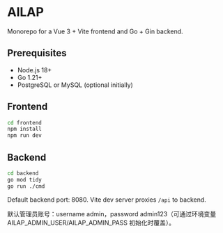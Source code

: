 # AILAP

Monorepo for a Vue 3 + Vite frontend and Go + Gin backend.

## Prerequisites
- Node.js 18+
- Go 1.21+
- PostgreSQL or MySQL (optional initially)

## Frontend
```bash
cd frontend
npm install
npm run dev
```

## Backend
```bash
cd backend
go mod tidy
go run ./cmd
```

Default backend port: 8080. Vite dev server proxies `/api` to backend.

默认管理员账号：username admin，password admin123（可通过环境变量 AILAP_ADMIN_USER/AILAP_ADMIN_PASS 初始化时覆盖）。







